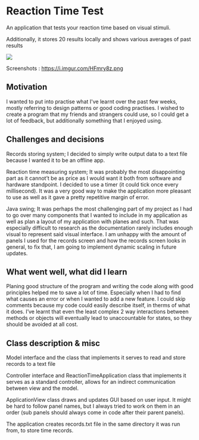 # Reaction Time Test

An application that tests your reaction time based on visual stimuli.

Additionally, it stores 20 results locally and shows various averages of past results

![](https://i.imgur.com/wmcwAba.gif)

Screenshots : https://i.imgur.com/HFmry8z.png

## Motivation

I wanted to put into practise what I've learnt over the past few weeks, mostly referring to design patterns or good coding practises.
I wished to create a program that my friends and strangers could use, so I could get a lot of feedback, but additionally something that I enjoyed using.

## Challenges and decisions

Records storing system; I decided to simply write output data to a text file because I wanted it to be an offline app.

Reaction time measuring system; It was probably the most disappointing part as it cannot’t be as price as I would want it both from software and hardware standpoint.
I decided to use a timer (it could tick once every millisecond).
It was a very good way to make the application more pleasant to use as well as it gave a pretty repetitive margin of error.

Java swing; It was perhaps the most challenging part of my project as I had to go over many components that I wanted to include in my application as well as plan a layout of my application with planes and such.
That was especially difficult to research as the documentation rarely includes enough visual to represent said visual interface.
I am unhappy with the amount of panels I used for the records screen and how the records screen looks in general,
to fix that, I am going to implement dynamic scaling in future updates.

## What went well, what did I learn

Planing good structure of the program and writing the code along with good principles helped me to save a lot of time. Especially when I had to find what causes an error or when I wanted to add a new feature.
I could skip comments because my code could easily describe itself, in therms of what it does.
I’ve learnt that even the least complex 2 way interactions between methods or objects will eventually lead to unaccountable for states, so they should be avoided at all cost.


## Class description & misc

Model interface and the class that implements it serves to read and store records to a text file

Controller interface and ReactionTimeApplication class that implements it serves as a standard controller, allows for an indirect communication between view and the model.

ApplicationView class draws and updates GUI based on user input.
It might be hard to follow panel names, but I always tried to work on them in an order (sub panels should always come in code after their parent panels).

The application creates records.txt file in the same directory it was run from, to store time records.
